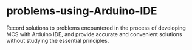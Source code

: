 # problems-using-Arduino-IDE
Record solutions to problems encountered in the process of developing MCS with Arduino IDE, and provide accurate and convenient solutions without studying the essential principles.
